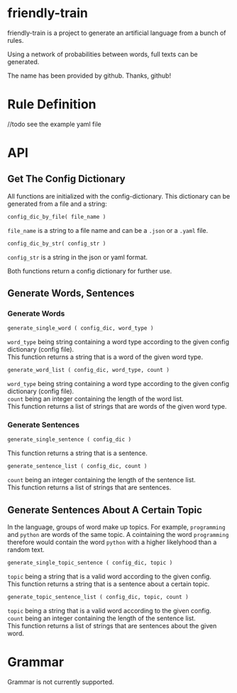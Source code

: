 # friendly-train
friendly-train is a project to generate an artificial language from a bunch of rules.

Using a network of probabilities between words, full texts can be generated.

The name has been provided by github. Thanks, github!

# Rule Definition
//todo
see the example yaml file

# API

## Get The Config Dictionary
All functions are initialized with the config-dictionary. This dictionary can be generated from a file and a string:

```python
config_dic_by_file( file_name ) 
```
`file_name` is a string to a file name and can be a `.json` or a `.yaml` file.

```python
config_dic_by_str( config_str ) 
```
`config_str` is a string in the json or yaml format.

Both functions return a config dictionary for further use.

## Generate Words, Sentences

### Generate Words

```python
generate_single_word ( config_dic, word_type )
```
`word_type` being string containing a word type according to the given config dictionary (config file).  
This function returns a string that is a word of the given word type.

```python
generate_word_list ( config_dic, word_type, count )
```
`word_type` being string containing a word type according to the given config dictionary (config file).  
`count` being an integer containing the length of the word list.  
This function returns a list of strings that are words of the given word type.

### Generate Sentences

```python
generate_single_sentence ( config_dic )
```
This function returns a string that is a sentence.

```python
generate_sentence_list ( config_dic, count )
```
`count` being an integer containing the length of the sentence list.  
This function returns a list of strings that are sentences.

## Generate Sentences About A Certain Topic
In the language, groups of word make up topics. For example, `programming` and `python` are words of the same topic. A cointaining the word `programming` therefore would contain the word `python` with a higher likelyhood than a random text.


```python
generate_single_topic_sentence ( config_dic, topic )
```
`topic` being a string that is a valid word according to the given config.  
This function returns a string that is a sentence about a certain topic.

```python
generate_topic_sentence_list ( config_dic, topic, count )
```
`topic` being a string that is a valid word according to the given config.  
`count` being an integer containing the length of the sentence list.  
This function returns a list of strings that are sentences about the given word.

# Grammar
Grammar is not currently supported.